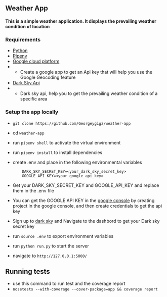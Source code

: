 ## Weather App
#### This is a simple weather application. It displays the prevailing weather condition of location

### Requirements
 - [Python](https://www.python.org/)
 - [Pipenv](https://pipenv-fork.readthedocs.io/en/latest/)
 - [Google cloud platform](https://console.cloud.google.com/apis/credentials)
 - - Create a google app to get an Api key that will help you use the Google Geocoding feature
 - [Dark Sky Api](https://darksky.net)
 - - Dark sky api, help you to get the prevailing weather condition of a specific area


### Setup the app locally
- `git clone https://github.com/Georgeygigz/weather-app`
- cd `weather-app`
- run `pipenv shell` to activate the virtual environment
- run `pipenv install` to install dependencies
- create .env and place in the following environmental variables

    ```
        DARK_SKY_SECRET_KEY=<your_dark_sky_secret_key>
        GOOGLE_API_KEY=<your_google_api_key>
    ```
- Get your DARK_SKY_SECRET_KEY and GOOGLE_API_KEY and replace them in the .env file
- You can get the GOOGLE API KEY in the [google console](https://console.cloud.google.com/apis/credentials) by creating project in the google console, and then create credentials to get the api key
- Sign up to [dark sky](https://darksky.net/dev) and Navigate to the dashbord to get your Dark sky secret key
- run `source .env` to export environment variables
- run `python run.py` to start the server
- navigate to `http://127.0.0.1:5000/`

## Running tests
- use this command to run test and the coverage report
- `nosetests --with-coverage --cover-package=app && coverage report`